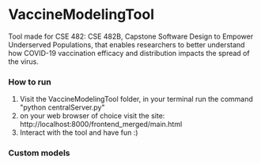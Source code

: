 # VaccineModelingTool
Tool made for CSE 482: CSE 482B, Capstone Software Design to Empower Underserved Populations, that enables researchers to better understand how COVID-19 vaccination efficacy and distribution impacts the spread of the virus.

### How to run
1. Visit the VaccineModelingTool folder, in your terminal run the command "python centralServer.py"
2. on your web browser of choice visit the site: http://localhost:8000/frontend_merged/main.html
3. Interact with the tool and have fun :)

### Custom models
